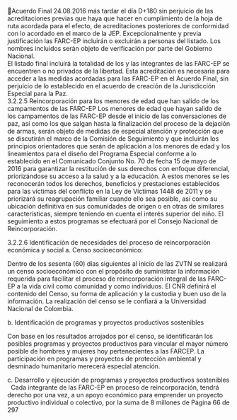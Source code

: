 Acuerdo Final 
24.08.2016 
más tardar el día D+180 sin perjuicio de las acreditaciones previas que haya que hacer en cumplimiento 
de la hoja de ruta acordada para el efecto, de acreditaciones posteriores de conformidad con lo acordado 
en el marco de la JEP. Excepcionalmente y previa justificación las FARC-EP incluirán o excluirán a personas 
del  listado. Los nombres incluidos serán objeto de verificación por parte del Gobierno Nacional.  
El listado final incluirá la totalidad de los y las integrantes de las FARC-EP se encuentren o no privados de 
la libertad. 
Esta acreditación es necesaria para acceder a las medidas acordadas para las FARC-EP en el Acuerdo Final, 
sin perjuicio de lo establecido en el acuerdo de creación de la Jurisdicción Especial para la Paz.  
3.2.2.5 Reincorporación para los menores de edad que han salido de los campamentos de las FARC-EP 
Los  menores  de  edad  que  hayan  salido  de  los  campamentos  de  las  FARC-EP  desde  el  inicio  de  las 
conversaciones de paz, así como los que salgan hasta la finalización del proceso de la dejación de armas, 
serán objeto de medidas de especial atención y protección que se discutirán el marco de la Comisión de 
Seguimiento y que incluirán los principios orientadores que serán de aplicación a los menores de edad y 
los  lineamientos  para  el  diseño  del  Programa  Especial  conforme  a  lo  establecido  en  el  Comunicado 
Conjunto No. 70 de fecha 15 de mayo de 2016 para garantizar la restitución de sus derechos con enfoque 
diferencial, priorizándose su acceso a la salud y a la educación. A estos menores se les reconocerán todos 
los derechos, beneficios y prestaciones establecidos para las víctimas del conflicto en la Ley de Víctimas 
1448  de  2011  y  se  priorizará  su  reagrupación  familiar  cuando  ello  sea  posible,  así  como  su  ubicación 
definitiva  en  sus  comunidades  de  origen  o  en  otras  de  similares  características,  siempre  teniendo  en 
cuenta el interés superior del niño. El seguimiento a estos programas se efectuará por el Consejo Nacional 
de Reincorporación. 
 
3.2.2.6 Identificación de necesidades del proceso de reincorporación económica y social 
a. Censo socioeconómico:  
 
Dentro de los sesenta (60) días siguientes al inicio de las ZVTN se realizará un censo socioeconómico con 
el propósito de suministrar la información requerida para facilitar el proceso de reincorporación integral 
de las FARC-EP a la vida civil como comunidad y como individuos. El CNR definirá el contenido del Censo, 
su forma de aplicación y la custodia y buen uso de la información. La realización del censo se le confiará a 
la Universidad Nacional de Colombia. 
 
b. Identificación de programas y proyectos productivos sostenibles 
 
Con base en los resultados arrojados por el censo, se identificarán los posibles programas y proyectos 
productivos para vincular el mayor número posible de hombres y mujeres hoy pertenecientes a las FARCEP.  La  participación  en  programas  y  proyectos  de  protección  ambiental  y  desminado  humanitario 
merecerá especial atención.  
 
c. Desarrollo y ejecución de programas y proyectos productivos sostenibles  
  
Cada integrante de las FARC-EP en proceso de reincorporación, tendrá derecho por una vez, a un apoyo 
económico para emprender un proyecto productivo individual o colectivo, por la suma de 8 millones de 
Página 66 de 297 
 

